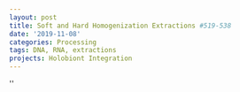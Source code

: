 ```yaml
---
layout: post
title: Soft and Hard Homogenization Extractions #519-538
date: '2019-11-08'
categories: Processing
tags: DNA, RNA, extractions
projects: Holobiont Integration
---
```



''



